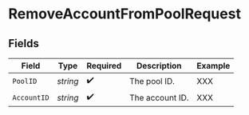 # RemoveAccountFromPoolRequest


## Fields

| Field              | Type               | Required           | Description        | Example            |
| ------------------ | ------------------ | ------------------ | ------------------ | ------------------ |
| `PoolID`           | *string*           | :heavy_check_mark: | The pool ID.       | XXX                |
| `AccountID`        | *string*           | :heavy_check_mark: | The account ID.    | XXX                |